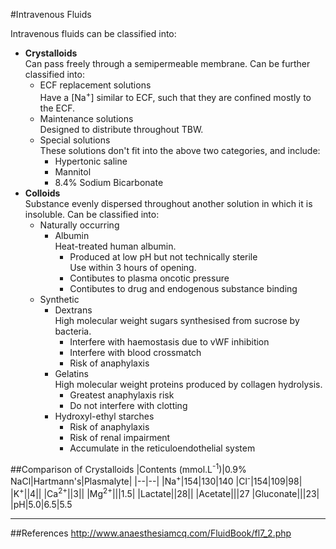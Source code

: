 #Intravenous Fluids

Intravenous fluids can be classified into:
* **Crystalloids**  
Can pass freely through a semipermeable membrane. Can be further classified into:
    * ECF replacement solutions  
    Have a [Na<sup>+</sup>] similar to ECF, such that they are confined mostly to the ECF.
    * Maintenance solutions  
    Designed to distribute throughout TBW.
    * Special solutions  
    These solutions don't fit into the above two categories, and include:
        * Hypertonic saline
        * Mannitol
        * 8.4% Sodium Bicarbonate
* **Colloids**  
Substance evenly dispersed throughout another solution in which it is insoluble. Can be classified into:
    * Naturally occurring
        * Albumin  
        Heat-treated human albumin.
            * Produced at low pH but not technically sterile  
            Use within 3 hours of opening.
            * Contibutes to plasma oncotic pressure
            * Contibutes to drug and endogenous substance binding
    * Synthetic
        * Dextrans  
        High molecular weight sugars synthesised from sucrose by bacteria.  
            * Interfere with haemostasis due to vWF inhibition
            * Interfere with blood crossmatch
            * Risk of anaphylaxis
        * Gelatins  
        High molecular weight proteins produced by collagen hydrolysis.
            * Greatest anaphylaxis risk
            * Do not interfere with clotting
        * Hydroxyl-ethyl starches
            * Risk of anaphylaxis
            * Risk of renal impairment
            * Accumulate in the reticuloendothelial system
            

##Comparison of Crystalloids
|Contents (mmol.L<sup>-1</sup>)|0.9% NaCl|Hartmann's|Plasmalyte|
|--|--|
|Na<sup>+</sup>|154|130|140
|Cl<sup>-</sup>|154|109|98|
|K<sup>+</sup>||4||
|Ca<sup>2+</sup>||3||
|Mg<sup>2+</sup>|||1.5|
|Lactate||28||
|Acetate|||27
|Gluconate|||23|
|pH|5.0|6.5|5.5


---
##References
http://www.anaesthesiamcq.com/FluidBook/fl7_2.php